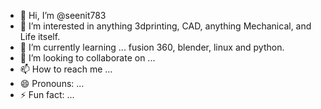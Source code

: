 - 👋 Hi, I’m @seenit783
- 👀 I’m interested in anything 3dprinting, CAD, anything Mechanical, and Life itself.
- 🌱 I’m currently learning ... fusion 360, blender, linux and python.
- 💞️ I’m looking to collaborate on ...
- 📫 How to reach me ...
- 😄 Pronouns: ...
- ⚡ Fun fact: ...

<!---
seenit783/seenit783 is a ✨ special ✨ repository because its `README.md` (this file) appears on your GitHub profile.
You can click the Preview link to take a look at your changes.
--->
